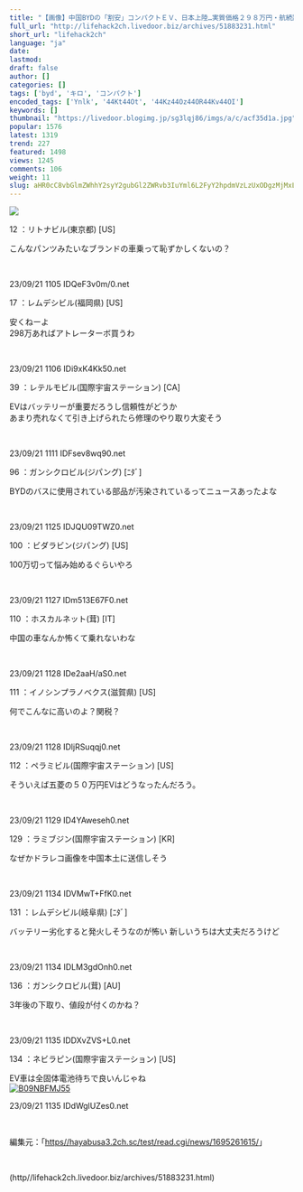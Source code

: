 ```yaml
---
title: "【画像】中国BYDの「割安」コンパクトＥＶ、日本上陸…実質価格２９８万円・航続距離４００キロ 安い"
full_url: "http://lifehack2ch.livedoor.biz/archives/51883231.html"
short_url: "lifehack2ch"
language: "ja"
date: 
lastmod: 
draft: false
author: []
categories: []
tags: ['byd', 'キロ', 'コンパクト']
encoded_tags: ['Ynlk', '44Kt44Ot', '44Kz44Oz44OR44Kv44OI']
keywords: []
thumbnail: "https://livedoor.blogimg.jp/sg3lqj86/imgs/a/c/acf35d1a.jpg"
popular: 1576
latest: 1319
trend: 227
featured: 1498
views: 1245
comments: 106
weight: 11
slug: aHR0cC8vbGlmZWhhY2syY2gubGl2ZWRvb3IuYml6L2FyY2hpdmVzLzUxODgzMjMxLmh0bWw=
---
```


![](https://livedoor.blogimg.jp/sg3lqj86/imgs/a/c/acf35d1a.jpg)

<div><p class='t_name'>12 ：リトナビル(東京都) [US]</p> <p class='r4'>こんなパンツみたいなブランドの車乗って恥ずかしくないの？ </p><br><p>23/09/21 1105 IDQeF3v0m/0.net</p> <p class='t_name'>17 ：レムデシビル(福岡県) [US]</p> <p class='r4'>安くねーよ <br> 298万あればアトレーターボ買うわ </p><br><p>23/09/21 1106 IDi9xK4Kk50.net</p> <p class='t_name'>39 ：レテルモビル(国際宇宙ステーション) [CA]</p> <p class='r4'>EVはバッテリーが重要だろうし信頼性がどうか <br> あまり売れなくて引き上げられたら修理のやり取り大変そう </p><br><p>23/09/21 1111 IDFsev8wq90.net</p> <p class='t_name'>96 ：ガンシクロビル(ジパング) [ﾆﾀﾞ]</p> <p class='r4'>BYDのバスに使用されている部品が汚染されているってニュースあったよな </p><br><p>23/09/21 1125 IDJQU09TWZ0.net</p> <p class='t_name'>100 ：ビダラビン(ジパング) [US]</p> <p class='r4'>100万切って悩み始めるぐらいやろ </p><br><p>23/09/21 1127 IDm513E67F0.net</p> <p class='t_name'>110 ：ホスカルネット(茸) [IT]</p> <p class='r4'>中国の車なんか怖くて乗れないわな </p><br><p>23/09/21 1128 IDe2aaH/aS0.net</p> <p class='t_name'>111 ：イノシンプラノベクス(滋賀県) [US]</p> <p class='r4'>何でこんなに高いのよ？関税？ </p><br><p>23/09/21 1128 IDljRSuqqj0.net</p> <p class='t_name'>112 ：ペラミビル(国際宇宙ステーション) [US]</p> <p class='r4'>そういえば五菱の５０万円EVはどうなったんだろう。 </p><br><p>23/09/21 1129 ID4YAweseh0.net</p> <p class='t_name'>129 ：ラミブジン(国際宇宙ステーション) [KR]</p> <p class='r4'>なぜかドラレコ画像を中国本土に送信しそう </p><br><p>23/09/21 1134 IDVMwT+FfK0.net</p> <p class='t_name'>131 ：レムデシビル(岐阜県) [ﾆﾀﾞ]</p> <p class='r4'>バッテリー劣化すると発火しそうなのが怖い 新しいうちは大丈夫だろうけど </p><br><p>23/09/21 1134 IDLM3gdOnh0.net</p> <p class='t_name'>136 ：ガンシクロビル(茸) [AU]</p> <p class='r4'>3年後の下取り、値段が付くのかね？ </p><br><p>23/09/21 1135 IDDXvZVS+L0.net</p> <p class='t_name'>134 ：ネビラピン(国際宇宙ステーション) [US]</p> <p class='r2'>EV車は全固体電池待ちで良いんじゃね<br><a href='https//www.amazon.co.jp/dp/B09NBFMJ55/?tag=nishiky24-22' target='_blank'><img src='https//m.media-amazon.com/images/I/5170dY9AxAL._SL500_.jpg' alt='B09NBFMJ55' border='0'></a> </p><p>23/09/21 1135 IDdWglUZes0.net</p> <br><p class='p_url'>編集元：「<a href='https//hayabusa3.2ch.sc/test/read.cgi/news/1695261615/' target='_blank'>https//hayabusa3.2ch.sc/test/read.cgi/news/1695261615/</a>」</p> <br clear='all'></div>

(http//lifehack2ch.livedoor.biz/archives/51883231.html)
